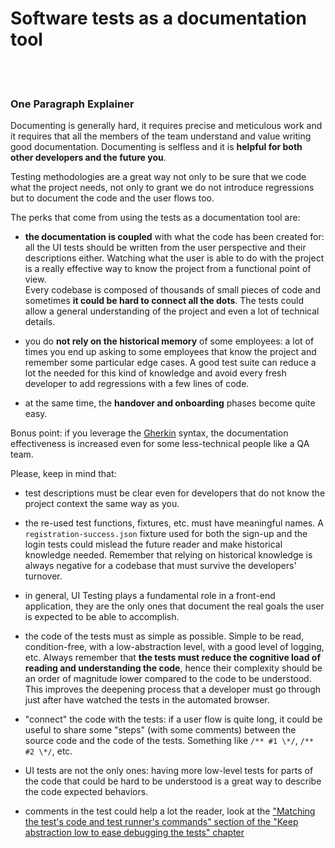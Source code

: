 # Software tests as a documentation tool

<br/><br/>

### One Paragraph Explainer

Documenting is generally hard, it requires precise and meticulous work and it requires that all the members of the team understand and value writing good documentation. Documenting is selfless and it is **helpful for both other developers and the future you**.

Testing methodologies are a great way not only to be sure that we code what the project needs, not only to grant we do not introduce regressions but to document the code and the user flows too.

The perks that come from using the tests as a documentation tool are:

- **the documentation is coupled** with what the code has been created for: all the UI tests should be written from the user perspective and their descriptions either. Watching what the user is able to do with the project is a really effective way to know the project from a functional point of view.<br>Every codebase is composed of thousands of small pieces of code and sometimes **it could be hard to connect all the dots**. The tests could allow a general understanding of the project and even a lot of technical details.

  <!-- TODO: add a link to the blackbox testing chapter -->

- you do **not rely on the historical memory** of some employees: a lot of times you end up asking to some employees that know the project and remember some particular edge cases. A good test suite can reduce a lot the needed for this kind of knowledge and avoid every fresh developer to add regressions with a few lines of code.

- at the same time, the **handover and onboarding** phases become quite easy.

Bonus point: if you leverage the [Gherkin](https://cucumber.io/docs/gherkin/reference/) syntax, the documentation effectiveness is increased even for some less-technical people like a QA team.

Please, keep in mind that:

- test descriptions must be clear even for developers that do not know the project context the same way as you.

- the re-used test functions, fixtures, etc. must have meaningful names. A `registration-success.json` fixture used for both the sign-up and the login tests could mislead the future reader and make historical knowledge needed. Remember that relying on historical knowledge is always negative for a codebase that must survive the developers' turnover.

- in general, UI Testing plays a fundamental role in a front-end application, they are the only ones that document the real goals the user is expected to be able to accomplish.

- the code of the tests must as simple as possible. Simple to be read, condition-free, with a low-abstraction level, with a good level of logging, etc. Always remember that **the tests must reduce the cognitive load of reading and understanding the code**, hence their complexity should be an order of magnitude lower compared to the code to be understood. This improves the deepening process that a developer must go through just after have watched the tests in the automated browser.

  <!-- TODO: add a link to the chapter that speaks about why the test code must be simple -->

- "connect" the code with the tests: if a user flow is quite long, it could be useful to share some "steps" (with some comments) between the source code and the code of the tests. Something like `/** #1 \*/`, `/** #2 \*/`, etc.

- UI tests are not the only ones: having more low-level tests for parts of the code that could be hard to be understood is a great way to describe the code expected behaviors.

- comments in the test could help a lot the reader, look at the ["Matching the test's code and test runner's commands" section of the "Keep abstraction low to ease debugging the tests" chapter](../../sections/generic-best-practices/test-code-with-debugging-in-mind.md#matching-the-tests-code-and-test-runners-commands)
